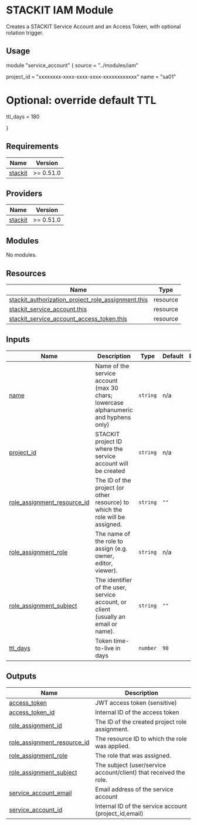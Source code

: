 # STACKIT IAM Module

Creates a STACKIT Service Account and an Access Token, with optional rotation trigger.

## Usage

module "service_account" {
  source = "../modules/iam"

  project_id = "xxxxxxxx-xxxx-xxxx-xxxx-xxxxxxxxxxxx"
  name       = "sa01"

  # Optional: override default TTL
  ttl_days   = 180

}

<!-- BEGIN_TF_DOCS -->
## Requirements

| Name | Version |
|------|---------|
| <a name="requirement_stackit"></a> [stackit](#requirement\_stackit) | >= 0.51.0 |

## Providers

| Name | Version |
|------|---------|
| <a name="provider_stackit"></a> [stackit](#provider\_stackit) | >= 0.51.0 |

## Modules

No modules.

## Resources

| Name | Type |
|------|------|
| [stackit_authorization_project_role_assignment.this](https://registry.terraform.io/providers/stackitcloud/stackit/latest/docs/resources/authorization_project_role_assignment) | resource |
| [stackit_service_account.this](https://registry.terraform.io/providers/stackitcloud/stackit/latest/docs/resources/service_account) | resource |
| [stackit_service_account_access_token.this](https://registry.terraform.io/providers/stackitcloud/stackit/latest/docs/resources/service_account_access_token) | resource |

## Inputs

| Name | Description | Type | Default | Required |
|------|-------------|------|---------|:--------:|
| <a name="input_name"></a> [name](#input\_name) | Name of the service account (max 30 chars; lowercase alphanumeric and hyphens only) | `string` | n/a | yes |
| <a name="input_project_id"></a> [project\_id](#input\_project\_id) | STACKIT project ID where the service account will be created | `string` | n/a | yes |
| <a name="input_role_assignment_resource_id"></a> [role\_assignment\_resource\_id](#input\_role\_assignment\_resource\_id) | The ID of the project (or other resource) to which the role will be assigned. | `string` | `""` | no |
| <a name="input_role_assignment_role"></a> [role\_assignment\_role](#input\_role\_assignment\_role) | The name of the role to assign (e.g. owner, editor, viewer). | `string` | n/a | yes |
| <a name="input_role_assignment_subject"></a> [role\_assignment\_subject](#input\_role\_assignment\_subject) | The identifier of the user, service account, or client (usually an email or name). | `string` | `""` | no |
| <a name="input_ttl_days"></a> [ttl\_days](#input\_ttl\_days) | Token time-to-live in days | `number` | `90` | no |

## Outputs

| Name | Description |
|------|-------------|
| <a name="output_access_token"></a> [access\_token](#output\_access\_token) | JWT access token (sensitive) |
| <a name="output_access_token_id"></a> [access\_token\_id](#output\_access\_token\_id) | Internal ID of the access token |
| <a name="output_role_assignment_id"></a> [role\_assignment\_id](#output\_role\_assignment\_id) | The ID of the created project role assignment. |
| <a name="output_role_assignment_resource_id"></a> [role\_assignment\_resource\_id](#output\_role\_assignment\_resource\_id) | The resource ID to which the role was applied. |
| <a name="output_role_assignment_role"></a> [role\_assignment\_role](#output\_role\_assignment\_role) | The role that was assigned. |
| <a name="output_role_assignment_subject"></a> [role\_assignment\_subject](#output\_role\_assignment\_subject) | The subject (user/service account/client) that received the role. |
| <a name="output_service_account_email"></a> [service\_account\_email](#output\_service\_account\_email) | Email address of the service account |
| <a name="output_service_account_id"></a> [service\_account\_id](#output\_service\_account\_id) | Internal ID of the service account (project\_id,email) |
<!-- END_TF_DOCS -->